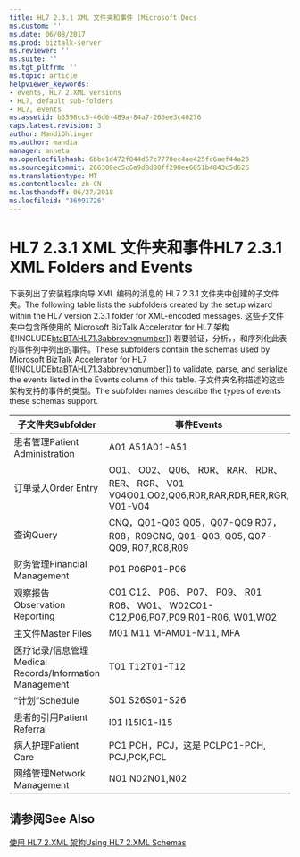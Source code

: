 ```yaml
---
title: HL7 2.3.1 XML 文件夹和事件 |Microsoft Docs
ms.custom: ''
ms.date: 06/08/2017
ms.prod: biztalk-server
ms.reviewer: ''
ms.suite: ''
ms.tgt_pltfrm: ''
ms.topic: article
helpviewer_keywords:
- events, HL7 2.XML versions
- HL7, default sub-folders
- HL7, events
ms.assetid: b3598cc5-46d6-489a-84a7-266ee3c40276
caps.latest.revision: 3
author: MandiOhlinger
ms.author: mandia
manager: anneta
ms.openlocfilehash: 6bbe1d472f844d57c7770ec4ae425fc6aef44a20
ms.sourcegitcommit: 266308ec5c6a9d8d80ff298ee6051b4843c5d626
ms.translationtype: MT
ms.contentlocale: zh-CN
ms.lasthandoff: 06/27/2018
ms.locfileid: "36991726"
---
```

# <a name="hl7-231-xml-folders-and-events"></a><span data-ttu-id="4cf14-102">HL7 2.3.1 XML 文件夹和事件</span><span class="sxs-lookup"><span data-stu-id="4cf14-102">HL7 2.3.1 XML Folders and Events</span></span>
<span data-ttu-id="4cf14-103">下表列出了安装程序向导 XML 编码的消息的 HL7 2.3.1 文件夹中创建的子文件夹。</span><span class="sxs-lookup"><span data-stu-id="4cf14-103">The following table lists the subfolders created by the setup wizard within the HL7 version 2.3.1 folder for XML-encoded messages.</span></span> <span data-ttu-id="4cf14-104">这些子文件夹中包含所使用的 Microsoft BizTalk Accelerator for HL7 架构 ([!INCLUDE[btaBTAHL71.3abbrevnonumber](../../includes/btabtahl71-3abbrevnonumber-md.md)]) 若要验证，分析，，和序列化此表的事件列中列出的事件。</span><span class="sxs-lookup"><span data-stu-id="4cf14-104">These subfolders contain the schemas used by Microsoft BizTalk Accelerator for HL7 ([!INCLUDE[btaBTAHL71.3abbrevnonumber](../../includes/btabtahl71-3abbrevnonumber-md.md)]) to validate, parse, and serialize the events listed in the Events column of this table.</span></span> <span data-ttu-id="4cf14-105">子文件夹名称描述的这些架构支持的事件的类型。</span><span class="sxs-lookup"><span data-stu-id="4cf14-105">The subfolder names describe the types of events these schemas support.</span></span>  
  
|<span data-ttu-id="4cf14-106">子文件夹</span><span class="sxs-lookup"><span data-stu-id="4cf14-106">Subfolder</span></span>|<span data-ttu-id="4cf14-107">事件</span><span class="sxs-lookup"><span data-stu-id="4cf14-107">Events</span></span>|  
|---------------|------------|  
|<span data-ttu-id="4cf14-108">患者管理</span><span class="sxs-lookup"><span data-stu-id="4cf14-108">Patient Administration</span></span>|<span data-ttu-id="4cf14-109">A01 A51</span><span class="sxs-lookup"><span data-stu-id="4cf14-109">A01-A51</span></span>|  
|<span data-ttu-id="4cf14-110">订单录入</span><span class="sxs-lookup"><span data-stu-id="4cf14-110">Order Entry</span></span>|<span data-ttu-id="4cf14-111">O01、 O02、 Q06、 R0R、 RAR、 RDR、 RER、 RGR、 V01 V04</span><span class="sxs-lookup"><span data-stu-id="4cf14-111">O01,O02,Q06,R0R,RAR,RDR,RER,RGR, V01-V04</span></span>|  
|<span data-ttu-id="4cf14-112">查询</span><span class="sxs-lookup"><span data-stu-id="4cf14-112">Query</span></span>|<span data-ttu-id="4cf14-113">CNQ，Q01-Q03 Q05，Q07-Q09 R07，R08，R09</span><span class="sxs-lookup"><span data-stu-id="4cf14-113">CNQ, Q01-Q03, Q05, Q07-Q09, R07,R08,R09</span></span>|  
|<span data-ttu-id="4cf14-114">财务管理</span><span class="sxs-lookup"><span data-stu-id="4cf14-114">Financial Management</span></span>|<span data-ttu-id="4cf14-115">P01 P06</span><span class="sxs-lookup"><span data-stu-id="4cf14-115">P01-P06</span></span>|  
|<span data-ttu-id="4cf14-116">观察报告</span><span class="sxs-lookup"><span data-stu-id="4cf14-116">Observation Reporting</span></span>|<span data-ttu-id="4cf14-117">C01 C12、 P06、 P07、 P09、 R01 R06、 W01、 W02</span><span class="sxs-lookup"><span data-stu-id="4cf14-117">C01-C12,P06,P07,P09,R01-R06, W01,W02</span></span>|  
|<span data-ttu-id="4cf14-118">主文件</span><span class="sxs-lookup"><span data-stu-id="4cf14-118">Master Files</span></span>|<span data-ttu-id="4cf14-119">M01 M11 MFA</span><span class="sxs-lookup"><span data-stu-id="4cf14-119">M01-M11, MFA</span></span>|  
|<span data-ttu-id="4cf14-120">医疗记录/信息管理</span><span class="sxs-lookup"><span data-stu-id="4cf14-120">Medical Records/Information Management</span></span>|<span data-ttu-id="4cf14-121">T01 T12</span><span class="sxs-lookup"><span data-stu-id="4cf14-121">T01-T12</span></span>|  
|<span data-ttu-id="4cf14-122">“计划”</span><span class="sxs-lookup"><span data-stu-id="4cf14-122">Schedule</span></span>|<span data-ttu-id="4cf14-123">S01 S26</span><span class="sxs-lookup"><span data-stu-id="4cf14-123">S01-S26</span></span>|  
|<span data-ttu-id="4cf14-124">患者的引用</span><span class="sxs-lookup"><span data-stu-id="4cf14-124">Patient Referral</span></span>|<span data-ttu-id="4cf14-125">I01 I15</span><span class="sxs-lookup"><span data-stu-id="4cf14-125">I01-I15</span></span>|  
|<span data-ttu-id="4cf14-126">病人护理</span><span class="sxs-lookup"><span data-stu-id="4cf14-126">Patient Care</span></span>|<span data-ttu-id="4cf14-127">PC1 PCH，PCJ，这是 PCL</span><span class="sxs-lookup"><span data-stu-id="4cf14-127">PC1-PCH, PCJ,PCK,PCL</span></span>|  
|<span data-ttu-id="4cf14-128">网络管理</span><span class="sxs-lookup"><span data-stu-id="4cf14-128">Network Management</span></span>|<span data-ttu-id="4cf14-129">N01 N02</span><span class="sxs-lookup"><span data-stu-id="4cf14-129">N01,N02</span></span>|  
  
## <a name="see-also"></a><span data-ttu-id="4cf14-130">请参阅</span><span class="sxs-lookup"><span data-stu-id="4cf14-130">See Also</span></span>  
 [<span data-ttu-id="4cf14-131">使用 HL7 2.XML 架构</span><span class="sxs-lookup"><span data-stu-id="4cf14-131">Using HL7 2.XML Schemas</span></span>](../../adapters-and-accelerators/accelerator-hl7/using-hl7-2-xml-schemas.md)